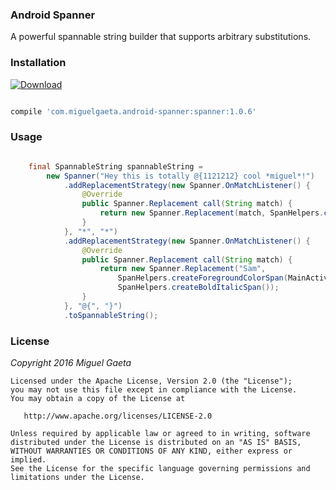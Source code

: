 ### Android Spanner

A powerful spannable string builder that supports arbitrary substitutions.

### Installation

[![Download](https://api.bintray.com/packages/mrkcsc/maven/com.miguelgaeta.spanner/images/download.svg)](https://bintray.com/mrkcsc/maven/com.miguelgaeta.spanner/_latestVersion)

```groovy

compile 'com.miguelgaeta.android-spanner:spanner:1.0.6'

```

### Usage

```java

    final SpannableString spannableString =
        new Spanner("Hey this is totally @{1121212} cool *miguel*!")
            .addReplacementStrategy(new Spanner.OnMatchListener() {
                @Override
                public Spanner.Replacement call(String match) {
                    return new Spanner.Replacement(match, SpanHelpers.createBoldSpan());
                }
            }, "*", "*")
            .addReplacementStrategy(new Spanner.OnMatchListener() {
                @Override
                public Spanner.Replacement call(String match) {
                    return new Spanner.Replacement("Sam",
                        SpanHelpers.createForegroundColorSpan(MainActivity.this, android.R.color.holo_red_dark),
                        SpanHelpers.createBoldItalicSpan());
                }
            }, "@{", "}")
            .toSpannableString();

```

### License

*Copyright 2016 Miguel Gaeta*

    Licensed under the Apache License, Version 2.0 (the "License");
    you may not use this file except in compliance with the License.
    You may obtain a copy of the License at

       http://www.apache.org/licenses/LICENSE-2.0

    Unless required by applicable law or agreed to in writing, software
    distributed under the License is distributed on an "AS IS" BASIS,
    WITHOUT WARRANTIES OR CONDITIONS OF ANY KIND, either express or implied.
    See the License for the specific language governing permissions and
    limitations under the License.

